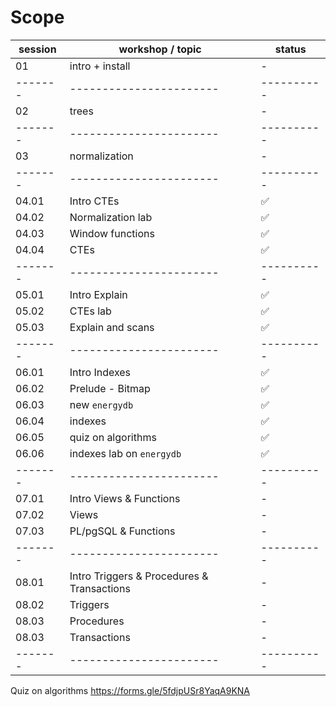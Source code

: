 # Scope

| session | workshop / topic | status |
|-------|-----------------------|----------|
| 01 | intro + install | - |
|-------|-----------------------|----------|
| 02 | trees | - |
|-------|-----------------------|----------|
| 03 | normalization | - |
|-------|-----------------------|----------|
| 04.01 | Intro CTEs | ✅ |
| 04.02 | Normalization lab | ✅ |
| 04.03 | Window functions | ✅ |
| 04.04 | CTEs | ✅ |
|-------|-----------------------|----------|
| 05.01 | Intro Explain | ✅ |
| 05.02 | CTEs lab | ✅ |
| 05.03 | Explain and scans | ✅ |
|-------|-----------------------|----------|
| 06.01 | Intro Indexes  | ✅ |
| 06.02 | Prelude - Bitmap  | ✅ |
| 06.03 | new `energydb`  | ✅ |
| 06.04 | indexes  | ✅ |
| 06.05 | quiz on algorithms  | ✅ |
| 06.06 | indexes lab on `energydb` | ✅  |
|-------|-----------------------|----------|
| 07.01 | Intro Views & Functions  | - |
| 07.02 | Views  | - |
| 07.03 | PL/pgSQL & Functions  | - |
|-------|-----------------------|----------|
| 08.01 | Intro Triggers & Procedures & Transactions | - |
| 08.02 | Triggers  | - |
| 08.03 | Procedures  | - |
| 08.03 | Transactions  | - |
|-------|-----------------------|----------|

Quiz on algorithms
<https://forms.gle/5fdjpUSr8YaqA9KNA>
